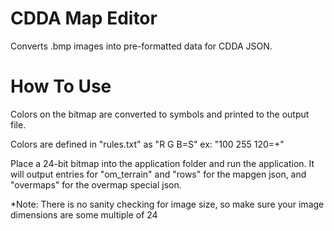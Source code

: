 # CDDA Map Editor

Converts .bmp images into pre-formatted data for CDDA JSON.

# How To Use
Colors on the bitmap are converted to symbols and printed to the output file.

Colors are defined in "rules.txt" as "R G B=S" ex: "100 255 120=+"

Place a 24-bit bitmap into the application folder and run the application.
It will output entries for "om_terrain" and "rows" for the mapgen json, and "overmaps" for the overmap special json.

*Note: There is no sanity checking for image size, so make sure your image dimensions are some multiple of 24
